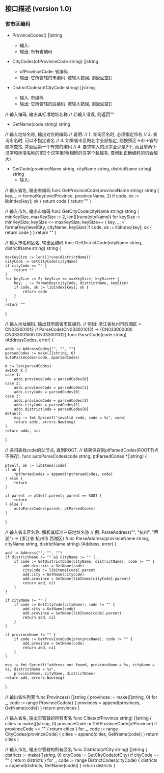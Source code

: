 ## 接口描述 (version 1.0)


### 省市区编码 

* ProvinceCodes() []string
    * 输入:
    * 输出: 所有省编码

* CityCodes(ofProvinceCode string) []string
    * ofProvinceCode: 省编码
    * 输出: 它所管辖的市编码. 若输入错误, 则返回空[]

* DistrictCodes(ofCityCode string) []string
    * 输入: 市编码
    * 输出: 它所管辖的区编码. 若输入错误, 则返回空[]

// 输入编码, 输出其标准地址名称
// 若输入错误, 则返回""
* GetName(code string) string

// 输入地址名称, 输出对应的编码
// 说明:
// 1. 查询区名时, 必须指定市名
// 2. 查询市名时, 可以不指定省名
// 3. 如果省市区的名字全部指定, 则按照区->市->省的顺序查找, 并返回第一个有效的编码
// 4. 要求输入的汉字至少是2个, 而且前两个汉字和标准名称的前2个汉字相同(相同的汉字个数越多, 查询到正确编码的机会越大)
* GetCode(provinceName string, cityName string, districtName string) string
    * 输入: 

// 输入省名, 输出省编码
func GetProvinceCode(provinceName string) string {
	key, _ := formatKey(levelProvince, provinceName, 2)
	if code, ok := libIndex[key]; ok {
		return code
	}
	return ""
}

// 输入市名, 输出市编码
func GetCityCode(cityName string) string {
	minKeySize, maxKeySize := 2, len([]rune(cityName))
	for keySize := minKeySize; keySize <= maxKeySize; keySize++ {
		key, _ := formatKey(levelCity, cityName, keySize)
		if code, ok := libIndex[key]; ok {
			return code
		}
	}
	return ""
}

// 输入市名和区名, 输出区编码
func GetDistrictCode(cityName string, districtName string) string {

	maxKeySize := len([]rune(districtName))
	cityCode := GetCityCode(cityName)
	if cityCode == "" {
		return ""
	}
	for keySize := 2; keySize <= maxKeySize; keySize++ {
		key, _ := formatKey(cityCode, districtName, keySize)
		if code, ok := libIndex[key]; ok {
			return code
		}
	}
	return ""
}

// 输入地址编码, 输出其所属省市区编码.
// 例如: 浙江省杭州市西湖区 = CN033001012
// 		 ParseCode(CN033001012) -> {CN033000000 CN033001000 CN033001012}
func ParseCode(code string) (AddressCodes, error) {

	addc := AddressCodes{"", "", ""}
	parsedCodes := make([]string, 0)
	autoParseCodes(code, &parsedCodes)

	k := len(parsedCodes)
	switch k {
	case 1:
		addc.provinceCode = parsedCodes[0]
	case 2:
		addc.provinceCode = parsedCodes[1]
		addc.cityCode = parsedCodes[0]
	case 3:
		addc.provinceCode = parsedCodes[2]
		addc.cityCode = parsedCodes[1]
		addc.districtCode = parsedCodes[0]
	default:
		msg := fmt.Sprintf("invalid code, code = %s", code)
		return addc, errors.New(msg)
	}
	return addc, nil
}

// 递归查找code的父节点, 直到ROOT.
// 结果保存到ptParsedCodes(ROOT节点不保存).
func autoParseCodes(code string, ptParsedCodes *[]string) {

	ptSelf, ok := libItems[code]
	if ok {
		*ptParsedCodes = append(*ptParsedCodes, code)
	} else {
		return
	}

	if parent := ptSelf.parent; parent == ROOT {
		return
	} else {
		autoParseCodes(parent, ptParsedCodes)
	}
}

// 输入省市区名称, 解析其标准三级地址名称
// 例: ParseAddress("", "杭州", "西湖") -> {浙江省 杭州市 西湖区}
func ParseAddress(provinceName string, cityName string, districtName string) (Address, error) {

	add := Address{"", "", ""}
	if districtName != "" && cityName != "" {
		if code := GetDistrictCode(cityName, districtName); code != "" {
			add.district = GetName(code)
			cityCode := libItems[code].parent
			add.city = GetName(cityCode)
			add.province = GetName(libItems[cityCode].parent)
			return add, nil
		}
	}

	if cityName != "" {
		if code := GetCityCode(cityName); code != "" {
			add.city = GetName(code)
			add.province = GetName(libItems[code].parent)
			return add, nil
		}
	}

	if provinceName != "" {
		if code := GetProvinceCode(provinceName); code != "" {
			add.province = GetName(code)
			return add, nil
		}
	}

	msg := fmt.Sprintf("address not found, provinceName = %s, cityName = %s, districtName = %s",
		provinceName, cityName, districtName)
	return add, errors.New(msg)
}

// 输出省名列表
func Provinces() []string {
	provinces := make([]string, 0)
	for _, code := range ProvinceCodes() {
		provinces = append(provinces, GetName(code))
	}
	return provinces
}

// 输入省名, 输出它管辖的所有市名
func Cities(ofProvince string) []string {
	cities := make([]string, 0)
	provinceCode := GetProvinceCode(ofProvince)
	if provinceCode == "" {
		return cities
	}
	for _, code := range CityCodes(provinceCode) {
		cities = append(cities, GetName(code))
	}
	return cities
}

// 输入市名, 输出它管辖的所有区名
func Districts(ofCity string) []string {
	districts := make([]string, 0)
	cityCode := GetCityCode(ofCity)
	if cityCode == "" {
		return districts
	}
	for _, code := range DistrictCodes(cityCode) {
		districts = append(districts, GetName(code))
	}
	return districts
}